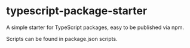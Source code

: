 # typescript-package-starter

A simple starter for TypeScript packages, easy to be published via npm.

Scripts can be found in package.json scripts.
